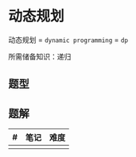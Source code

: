# 动态规划    

动态规划 = `dynamic programming` = `dp` 

所需储备知识：递归   


## 题型 


## 题解  

| # | 笔记  | 难度 |    
|---|---|---|  
|  | | | 